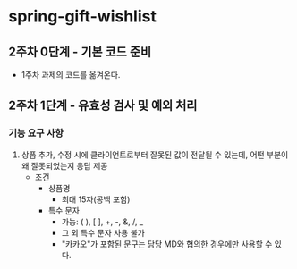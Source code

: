 # spring-gift-wishlist

## 2주차 0단계 - 기본 코드 준비
- 1주차 과제의 코드를 옮겨온다.

## 2주차 1단계 - 유효성 검사 및 예외 처리
### 기능 요구 사항
1. 상품 추가, 수정 시에 클라이언트로부터 잘못된 값이 전달될 수 있는데, 어떤 부분이 왜 잘못되었는지 응답 제공
   - 조건 
     - 상품명
       - 최대 15자(공백 포함)
     - 특수 문자
       - 가능: ( ), [ ], +, -, &, /, _
       - 그 외 특수 문자 사용 불가
       - "카카오"가 포함된 문구는 담당 MD와 협의한 경우에만 사용할 수 있다.
